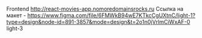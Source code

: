 Frontend http://react-movies-app.nomoredomainsrocks.ru
Ссылка на макет - https://www.figma.com/file/6FMWkB94wE7KTkcCgUXtnC/light-1?type=design&node-id=891-3857&mode=design&t=2o1n0jVrlmCiWxAF-0    light-3